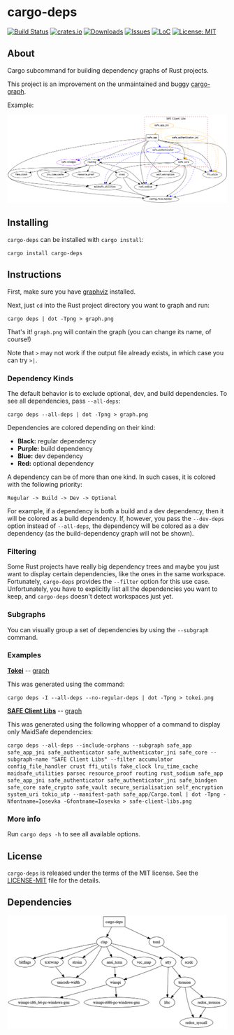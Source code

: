# cargo-deps

[![Build Status](https://travis-ci.com/m-cat/cargo-deps.svg?branch=master)](https://travis-ci.com/m-cat/cargo-deps)
[![crates.io](https://img.shields.io/crates/v/cargo-deps.svg)](https://crates.io/crates/cargo-deps)
[![Downloads](https://img.shields.io/crates/d/cargo-deps.svg)](https://crates.io/crates/cargo-deps)
[![Issues](https://img.shields.io/github/issues-raw/m-cat/cargo-deps.svg)](https://github.com/m-cat/cargo-deps/issues)
[![LoC](https://tokei.rs/b1/github/m-cat/cargo-deps)](https://github.com/m-cat/cargo-deps)
[![License: MIT](https://img.shields.io/badge/License-MIT-yellow.svg)](https://opensource.org/licenses/MIT)

## About

Cargo subcommand for building dependency graphs of Rust projects.

This project is an improvement on the unmaintained and buggy [cargo-graph](https://github.com/kbknapp/cargo-graph).

Example:

![safe_app dependencies](safe-client-libs.png)

## Installing

`cargo-deps` can be installed with `cargo install`:

```
cargo install cargo-deps
```

## Instructions

First, make sure you have [graphviz](https://graphviz.gitlab.io/download/) installed.

Next, just `cd` into the Rust project directory you want to graph and run:

```
cargo deps | dot -Tpng > graph.png
```

That's it! `graph.png` will contain the graph (you can change its name, of course!)

Note that `>` may not work if the output file already exists, in which case you can try `>|`.

### Dependency Kinds

The default behavior is to exclude optional, dev, and build dependencies. To see all dependencies, pass `--all-deps`:

```
cargo deps --all-deps | dot -Tpng > graph.png
```

Dependencies are colored depending on their kind:

* **Black:** regular dependency
* **Purple:** build dependency
* **Blue:** dev dependency
* **Red:** optional dependency

A dependency can be of more than one kind. In such cases, it is colored with the following priority:

```
Regular -> Build -> Dev -> Optional
```

For example, if a dependency is both a build and a dev dependency, then it will be colored as a build dependency. If, however, you pass the `--dev-deps` option instead of `--all-deps`, the dependency will be colored as a dev dependency (as the build-dependency graph will not be shown).

### Filtering

Some Rust projects have really big dependency trees and maybe you just want to display certain dependencies, like the ones in the same workspace. Fortunately, `cargo-deps` provides the `--filter` option for this use case. Unfortunately, you have to explicitly list all the dependencies you want to keep, and `cargo-deps` doesn't detect workspaces just yet.

### Subgraphs

You can visually group a set of dependencies by using the `--subgraph` command.

### Examples

**[Tokei](https://github.com/Aaronepower/tokei)** -- [graph](tokei.png)

This was generated using the command:

```
cargo deps -I --all-deps --no-regular-deps | dot -Tpng > tokei.png
```

**[SAFE Client Libs](https://github.com/maidsafe/safe_client_libs)** -- [graph](safe-client-libs.png)

This was generated using the following whopper of a command to display only MaidSafe dependencies:

```
cargo deps --all-deps --include-orphans --subgraph safe_app safe_app_jni safe_authenticator safe_authenticator_jni safe_core --subgraph-name "SAFE Client Libs" --filter accumulator config_file_handler crust ffi_utils fake_clock lru_time_cache maidsafe_utilities parsec resource_proof routing rust_sodium safe_app safe_app_jni safe_authenticator safe_authenticator_jni safe_bindgen safe_core safe_crypto safe_vault secure_serialisation self_encryption system_uri tokio_utp --manifest-path safe_app/Cargo.toml | dot -Tpng -Nfontname=Iosevka -Gfontname=Iosevka > safe-client-libs.png
```

### More info

Run `cargo deps -h` to see all available options.

## License

`cargo-deps` is released under the terms of the MIT license. See the [LICENSE-MIT](./LICENSE-MIT) file for the details.

## Dependencies

![cargo-deps dependencies](cargo-deps.png)
